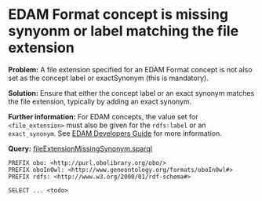 # EDAM Format concept is missing synyonm or label matching the file extension

**Problem:** A file extension specified for an EDAM Format concept is not also set as the concept label or exactSynonym (this is mandatory).

**Solution:** Ensure that either the concept label or an exact synonym matches the file extension, typically by adding an exact synonym.

**Further information:** For EDAM concepts, the value set for ```<file_extension>``` must also be given for the ```rdfs:label``` or an ```exact_synonym```. See [EDAM Developers Guide](https://edamontologydocs.readthedocs.io/en/latest/developers_guide.html#optional-attributes) for more information.


**Query:** [fileExtensionMissingSynonym.sparql](https://github.com/edamontology/edamverify/blob/master/queries/fileExtensionMissingSynonym.sparql)

```sparql
PREFIX obo: <http://purl.obolibrary.org/obo/>
PREFIX oboInOwl: <http://www.geneontology.org/formats/oboInOwl#>
PREFIX rdfs: <http://www.w3.org/2000/01/rdf-schema#>

SELECT ... <todo>
```
